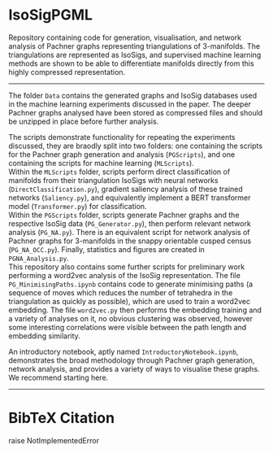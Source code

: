 # IsoSigPGML

Repository containing code for generation, visualisation, and network analysis of Pachner graphs representing triangulations of 3-manifolds. The triangulations are represented as IsoSigs, and supervised machine learning methods are shown to be able to differentiate manifolds directly from this highly compressed representation.      

------------------------------------------------------------------------
The folder `Data` contains the generated graphs and IsoSig databases used in the machine learning experiments discussed in the paper. The deeper Pachner graphs analysed have been stored as compressed files and should be unzipped in place before further analysis.    

The scripts demonstrate functionality for repeating the experiments discussed, they are braodly split into two folders: one containing the scripts for the Pachner graph generation and analysis (`PGScripts`), and one containing the scripts for machine learning (`MLScripts`).      
Within the `MLScripts` folder, scripts perform direct classification of manifolds from their triangulation IsoSigs with neural networks (`DirectClassification.py`), gradient saliency analysis of these trained networks (`Saliency.py`), and equivalently implement a BERT transformer model (`Transformer.py`) for classification.     
Within the `PGScripts` folder, scripts generate Pachner graphs and the respective IsoSig data (`PG_Generator.py`), then perform relevant network analysis (`PG_NA.py`). There is an equivalent script for network analysis of Pachner graphs for 3-manifolds in the snappy orientable cusped census (`PG_NA_OCC.py`). Finally, statistics and figures are created in `PGNA_Analysis.py`.    
This repository also contains some further scripts for preliminary work performing a word2vec analysis of the IsoSig representation. The file `PG_MinimisingPaths.ipynb` contains code to generate minimising paths (a sequence of moves which reduces the number of tetrahedra in the triangulation as quickly as possible), which are used to train a word2vec embedding. The file `word2vec.py` then performs the embedding training and a variety of analyses on it, no obvious clustering was observed, however some interesting correlations were visible between the path length and embedding similarity.    

An introductory notebook, aptly named `IntroductoryNotebook.ipynb`, demonstrates the broad methodology through Pachner graph generation, network analysis, and provides a variety of ways to visualise these graphs. We recommend starting here.        

------------------------------------------------------------------------
# BibTeX Citation
raise NotImplementedError
